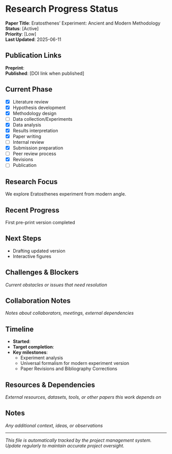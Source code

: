 # Research Progress Status

**Paper Title**: Eratosthenes’ Experiment: Ancient and Modern Methodology
**Status**: [Active]  
**Priority**: [Low]  
**Last Updated**: 2025-06-11

## Publication Links
**Preprint**:   
**Published**: [DOI link when published]

## Current Phase
- [x] Literature review
- [x] Hypothesis development  
- [x] Methodology design
- [ ] Data collection/Experiments
- [x] Data analysis
- [x] Results interpretation
- [x] Paper writing
- [ ] Internal review
- [x] Submission preparation
- [ ] Peer review process
- [x] Revisions
- [ ] Publication

## Research Focus
We explore Eratosthenes experiment from modern angle.

## Recent Progress
First pre-print version completed

## Next Steps
- Drafting updated version
- Interactive figures

## Challenges & Blockers
*Current obstacles or issues that need resolution*

## Collaboration Notes
*Notes about collaborators, meetings, external dependencies*

## Timeline
- **Started**: 
- **Target completion**: 
- **Key milestones**:
  - Experiment analysis
  - Universal formalism for modern experiment version
  - Paper Revisions and Bibliography Corrections

## Resources & Dependencies
*External resources, datasets, tools, or other papers this work depends on*

## Notes
*Any additional context, ideas, or observations*

---
*This file is automatically tracked by the project management system. Update regularly to maintain accurate project oversight.*